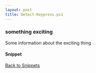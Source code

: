 ```yaml
---
layout: post
title: Detect-Keypress.ps1
---
```


### something exciting

Some information about the exciting thing

#### Snippet

<script src="https://gist-it.appspot.com/github.com/BanterBoy/scripts-blog/blob/master/PowerShell/snippets/Detect-Keypress.ps1"></script>

<a href="/menu/_pages/snippets.html">Back to Snippets</a>
